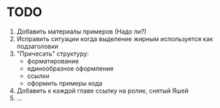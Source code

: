 # TODO

1. Добавить материалы примеров (Надо ли?)
2. Исправить ситуации когда выделение жирным используется как подзаголовки
3. "Причесать" структуру:
    * форматирование
    * единообразное оформление
    * ссылки
    * оформить примеры кода
4. Добавить к каждой главе ссылку на ролик, снятый Яшей
5. ...
